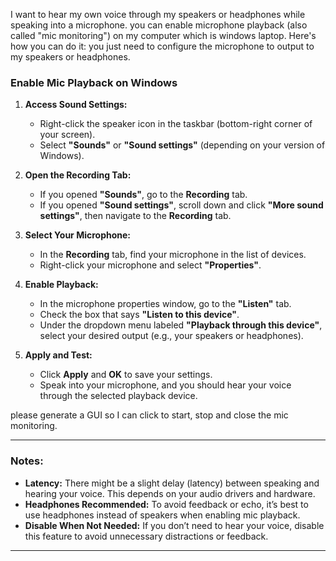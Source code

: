 I want to hear my own voice through my speakers or headphones while speaking into a microphone.
you can enable microphone playback (also called "mic monitoring") on my computer which is windows laptop. Here's how you can do it:
you just need to configure the microphone to output to my speakers or headphones. 

### **Enable Mic Playback on Windows**

1. **Access Sound Settings:**
   - Right-click the speaker icon in the taskbar (bottom-right corner of your screen).
   - Select **"Sounds"** or **"Sound settings"** (depending on your version of Windows).

2. **Open the Recording Tab:**
   - If you opened **"Sounds"**, go to the **Recording** tab.
   - If you opened **"Sound settings"**, scroll down and click **"More sound settings"**, then navigate to the **Recording** tab.

3. **Select Your Microphone:**
   - In the **Recording** tab, find your microphone in the list of devices.
   - Right-click your microphone and select **"Properties"**.

4. **Enable Playback:**
   - In the microphone properties window, go to the **"Listen"** tab.
   - Check the box that says **"Listen to this device"**.
   - Under the dropdown menu labeled **"Playback through this device"**, select your desired output (e.g., your speakers or headphones).

5. **Apply and Test:**
   - Click **Apply** and **OK** to save your settings.
   - Speak into your microphone, and you should hear your voice through the selected playback device.

please generate a GUI so I can click to start, stop and close the mic monitoring.

---

### **Notes:**
- **Latency:** There might be a slight delay (latency) between speaking and hearing your voice. This depends on your audio drivers and hardware.
- **Headphones Recommended:** To avoid feedback or echo, it’s best to use headphones instead of speakers when enabling mic playback.
- **Disable When Not Needed:** If you don’t need to hear your voice, disable this feature to avoid unnecessary distractions or feedback.

---



